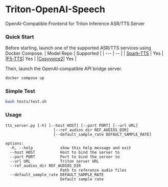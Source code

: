 # Triton-OpenAI-Speech
OpenAI-Compatible Frontend for Triton Inference ASR/TTS Server

### Quick Start
Before starting, launch one of the supported ASR/TTS services using Docker Compose.
| Model Repo | Supported |
| --- |  -- |
| [Spark-TTS](https://github.com/SparkAudio/Spark-TTS/tree/main/runtime/triton_trtllm) | Yes |
|[F5-TTS](https://github.com/SWivid/F5-TTS/tree/main/src/f5_tts/runtime/triton_trtllm)| Yes |
|[Cosyvoice2](https://github.com/FunAudioLLM/CosyVoice/tree/main/runtime/triton_trtllm)| Yes |

Then, launch the OpenAI-compatible API bridge server.
```sh
docker compose up
```

### Simple Test
```sh
bash tests/test.sh
```
### Usage

```
tts_server.py [-h] [--host HOST] [--port PORT] [--url URL]
                     [--ref_audios_dir REF_AUDIOS_DIR]
                     [--default_sample_rate DEFAULT_SAMPLE_RATE]

options:
  -h, --help            show this help message and exit
  --host HOST           Host to bind the server to
  --port PORT           Port to bind the server to
  --url URL             Triton server URL
  --ref_audios_dir REF_AUDIOS_DIR
                        Path to reference audio files
  --default_sample_rate DEFAULT_SAMPLE_RATE
                        Default sample rate
```